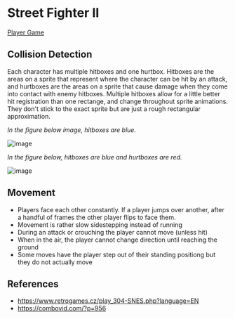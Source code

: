 # Street Fighter II

[Player Game](https://www.retrogames.cz/play_304-SNES.php?language=EN)

## Collision Detection

Each character has multiple hitboxes and one hurtbox. Hitboxes are the areas on a sprite that represent where the character can be hit by an attack, and hurtboxes are the areas on a sprite that cause damage when they come into contact with enemy hitboxes. Multiple hitboxes allow for a little better hit registration than one rectange, and change throughout sprite animations. They don't stick to the exact sprite but are just a rough rectangular approximation.

*In the figure below image, hitboxes are blue.*

![image](https://user-images.githubusercontent.com/8422699/148707950-01e808a4-5e4b-46a3-a25c-ba65bf98a9aa.png)


*In the figure below, hitboxes are blue and hurtboxes are red.*

![image](https://user-images.githubusercontent.com/8422699/148707975-19685a97-1a68-47c3-91b6-eb901ac73d63.png)

## Movement

- Players face each other constantly. If a player jumps over another, after a handful of frames the other player flips to face them.
- Movement is rather slow sidestepping instead of running
- During an attack or crouching the player cannot move (unless hit)
- When in the air, the player cannot change direction until reaching the ground
- Some moves have the player step out of their standing positiong but they do not actually move

## References
- https://www.retrogames.cz/play_304-SNES.php?language=EN
- https://combovid.com/?p=956
